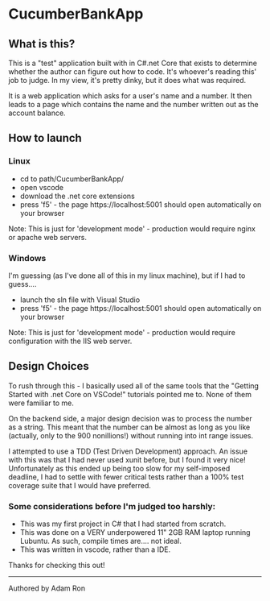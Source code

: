# CucumberBankApp

## What is this?

This is a "test" application built with in C#.net Core that exists to determine whether the author can figure out how to code. It's whoever's reading this' job to judge. In my view, it's pretty dinky, but it does what was required. 

It is a web application which asks for a user's name and a number. It then leads to a page which contains the name and the number written out as the account balance.


## How to launch

### Linux

- cd to path/CucumberBankApp/
- open vscode
- download the .net core extensions
- press 'f5' - the page https://localhost:5001 should open automatically on your browser

Note: This is just for 'development mode' - production would require nginx or apache web servers. 


### Windows

I'm guessing (as I've done all of this in my linux machine), but if I had to guess....
- launch the sln file with Visual Studio 
- press 'f5' - the page https://localhost:5001 should open automatically on your browser

Note: This is just for 'development mode' - production would require configuration with the IIS web server.


## Design Choices

To rush through this - I basically used all of the same tools that the "Getting Started with .net Core on VSCode!" tutorials pointed me to. None of them were familiar to me.

On the backend side, a major design decision was to process the number as a string. This meant that the number can be almost as long as you like (actually, only to the 900 nonillions!) without running into int range issues.

I attempted to use a TDD (Test Driven Development) approach. An issue with this was that I had never used xunit before, but I found it very nice! Unfortunately as this ended up being too slow for my self-imposed deadline, I had to settle with fewer critical tests rather than a 100% test coverage suite that I would have preferred. 


### Some considerations before I'm judged too harshly:

- This was my first project in C# that I had started from scratch.
- This was done on a VERY underpowered 11" 2GB RAM laptop running Lubuntu. As such, compile times are.... not ideal.
- This was written in vscode, rather than a IDE. 

Thanks for checking this out!


-----

Authored by Adam Ron